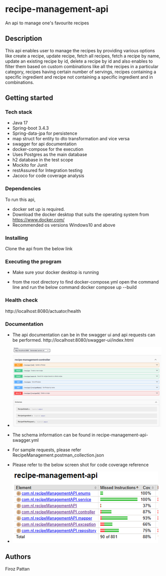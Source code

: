 # recipe-management-api
 An api to manage one's favourite recipes
## Description
 This api enables user to manage the recipes by providing various options like create a recipe, update recipe, fetch all recipes,
fetch a recipe by name, update an existing recipe by id, delete a recipe by id and also enables to filter them based on custom combinations like
all the recipes in a particular category, recipes having certain number of servings, recipes containing a specific ingredient and recipe not containing 
a specific ingredient and in combinations.

## Getting started
### Tech stack
* Java 17
* Spring-boot 3.4.3
* Spring-data-jpa for persistence
* map struct for entity to dto transformation and vice versa
* swagger for api documentation
* docker-compose for the execution
* Uses Postgres as the main database
* h2 database in the test scope
* Mockito for Junit
* restAssured for Integration testing
* Jacoco for code coverage analysis


### Dependencies
To run this api,
* docker set up is required.
* Download the docker desktop that suits the operating system  from https://www.docker.com/
* Recommended os versions Windows10 and above

### Installing
Clone the api from the below link

### Executing the program

* Make sure your docker desktop is running 

* from the root directory to find docker-compose.yml open the command line and run the below command
  docker compose up --build

### Health check
http://localhost:8080/actuator/health

### Documentation

* The api documentation can be in the swagger ui and api requests can be performed.
  http://localhost:8080/swagger-ui/index.html
* ![img.png](img.png)

* The schema information can be found in recipe-management-api-swagger.yml
* For sample requests, please refer RecipeManagement.postman_collection.json
* Please refer to the below screen shot for code coverage reference
* ![img_2.png](img_2.png)
## Authors
 Firoz Pattan


